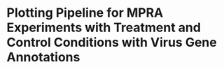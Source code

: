 # Plotting Pipeline for MPRA Experiments with Treatment and Control Conditions with Virus Gene Annotations